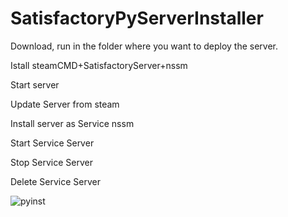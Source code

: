# SatisfactoryPyServerInstaller

Download, run in the folder where you want to deploy the server.


Istall steamCMD+SatisfactoryServer+nssm

Start server

Update Server from steam

Install server as Service nssm

Start Service Server

Stop Service Server

Delete Service Server

![pyinst](https://user-images.githubusercontent.com/106923482/172063002-81f2527f-4068-4c3a-959e-d5cd8259f4c7.png)
